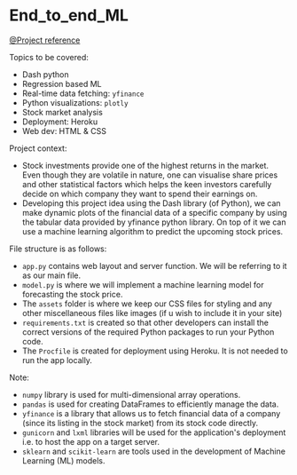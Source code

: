 # End_to_end_ML

[@Project reference](https://www.crio.do/projects/python-forecasting-stocks-dash/)

Topics to be covered:
- Dash python
- Regression based ML
- Real-time data fetching: `yfinance` 
- Python visualizations: `plotly` 
- Stock market analysis 
- Deployment: Heroku
- Web dev: HTML & CSS

Project context:
- Stock investments provide one of the highest returns in the market. Even though they are volatile in nature, one can visualise share prices and other statistical factors which helps the keen investors carefully decide on which company they want to spend their earnings on.
- Developing this project idea using the Dash library (of Python), we can make dynamic plots of the financial data of a specific company by using the tabular data provided by yfinance python library. On top of it we can use a machine learning algorithm to predict the upcoming stock prices.


File structure is as follows:
- `app.py` contains web layout and server function. We will be referring to it as our main file.
- `model.py` is where we will implement a machine learning model for forecasting the stock price.
- The `assets` folder is where we keep our CSS files for styling and any other miscellaneous files like images (if u wish to include it in your site)
- `requirements.txt` is created so that other developers can install the correct versions of the required Python packages to run your Python code.
- The `Procfile` is created for deployment using Heroku. It is not needed to run the app locally.

Note:
- `numpy` library is used for multi-dimensional array operations.
- `pandas` is used for creating DataFrames to efficiently manage the data.
- `yfinance` is a library that allows us to fetch financial data of a company (since its listing in the stock market) from its stock code directly.
- `gunicorn` and `lxml` libraries will be used for the application's deployment i.e. to host the app on a target server.
- `sklearn` and `scikit-learn` are tools used in the development of Machine Learning (ML) models.